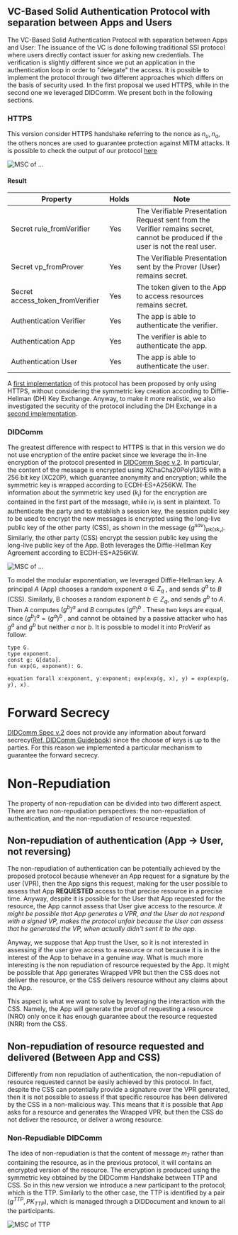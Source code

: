 ## VC-Based Solid Authentication Protocol with separation between Apps and Users

The VC-Based Solid Authentication Protocol with separation between Apps and User: The issuance of the VC is done following traditional SSI protocol where users directly contact issuer for asking new credentials. The verification is slightly different since we put an application in the authentication loop in order to "delegate" the access.
It is possible to implement the protocol through two different approaches which differs on the basis of security used. In the first proposal we used HTTPS, while in the second one we leveraged DIDComm. We present both in the following sections.

### HTTPS

This version consider HTTPS handshake referring to the nonce as $n_u, n_a$, the others nonces are used to guarantee protection against MITM attacks.
It is possible to check the output of our protocol [here](log/log.txt)

![MSC of ...](msc/msc_https_verification_vc.png)

#### Result

| Property                         | Holds | Note                                                                                                                            |
| -------------------------------- | ----- | ------------------------------------------------------------------------------------------------------------------------------- |
| Secret rule_fromVerifier         | Yes   | The Verifiable Presentation Request sent from the Verifier remains secret, cannot be produced if the user is not the real user. |
| Secret vp_fromProver             | Yes   | The Verifiable Presentation sent by the Prover (User) remains secret.                                                           |
| Secret access_token_fromVerifier | Yes   | The token given to the App to access resources remains secret.                                                                  |
| Authentication Verifier          | Yes   | The app is able to authenticate the verifier.                                                                                   |
| Authentication App               | Yes   | The verifier is able to authenticate the app.                                                                                   |
| Authentication User              | Yes   | The app is able to authenticate the user.                                                                                       |

A [first implementation](../formal_verification/https_ver.pv) of this protocol has been proposed by only using HTTPS, without considering the symmetric key creation according to Diffie-Hellman (DH) Key Exchange. Anyway, to make it more realistic, we also investigated the security of the protocol including the DH Exchange in a [second implementation](../formal_verification/https_ver_dh.pv).
### DIDComm

The greatest difference with respect to HTTPS is that in this version we do not use encryption of the entire packet since we leverage the in-line encryption of the protocol presented in [DIDComm Spec v.2](https://identity.foundation/didcomm-messaging/spec/). In particular, the content of the message is encrypted using XChaCha20Poly1305 with a 256 bit key (XC20P), which guarantee anonymity and encryption; while the symmetric key is wrapped according to ECDH-ES+A256KW. The information about the symmetric key used ($k_i$) for the encryption are contained in the first part of the message, while $iv_i$ is sent in plaintext.
To authenticate the party and to establish a session key, the session public key to be used to encrypt the new messages is encrypted using the long-live public key of the other party (CSS), as shown in the message $\{g^{sav}\}_{pk(sk_v)}$. Similarly, the other party (CSS) encrypt the session public key using the long-live public key of the App. Both leverages the Diffie-Hellman Key Agreement according to ECDH-ES+A256KW.

![MSC of ...](msc/msc_didcomm.png)

To model the modular exponentiation, we leveraged Diffie-Hellman key. A principal $A$ (App) chooses a random exponent $a \in Z_q$ , and sends $g^a$ to $B$ (CSS). Similarly, B chooses a random exponent $b \in Z_q$, and sends $g^b$ to $A$. Then $A$ computes $(g^b)^a$ and $B$ computes $(g^a)^b$ . These two keys are equal, since $(g^b)^a =(g^a)^b$ , and cannot be obtained by a passive attacker who has $g^a$ and $g^b$ but neither $a$ nor $b$. It is possible to model it into ProVerif as follow:

```ProVerif
type G.
type exponent.
const g: G[data].
fun exp(G, exponent): G.

equation forall x:exponent, y:exponent; exp(exp(g, x), y) = exp(exp(g, y), x).
```

# Forward Secrecy

[DIDComm Spec v.2](https://identity.foundation/didcomm-messaging/spec/) does not provide any information about forward secrecy([Ref. DIDComm Guidebook](https://didcomm.org/book/v2/pfs)) since the choose of keys is up to the parties. For this reason we implemented a particular mechanism to guarantee the forward secrecy.

# Non-Repudiation

The property of non-repudiation can be divided into two different aspect. There are two non-repudiation perspectives: the non-repudiation of authentication, and the non-repudiation of resource requested.

## Non-repudiation of authentication (App -> User, not reversing)

The non-repudiation of authentication can be potentially achieved by the proposed protocol because whenever an App request for a signature by the user (VPR), then the App signs this request, making for the user possible to assess that App <b>REQUESTED</b> access to that precise resource in a precise time. Anyway, despite it is possible for the User that App requested for the resource, the App cannot assess that User give access to the resource. <i>It might be possible that App generates a VPR, and the User do not respond with a signed VP, makes the protocol unfair because the User can assess that he generated the VP, when actually didn't sent it to the app.</i>

Anyway, we suppose that App trust the User, so it is not interested in assessing if the user give access to a resource or not because it is in the interest of the App to behave in a genuine way. What is much more interesting is the non repudiation of resource requested by the App. It might be possible that App generates Wrapped VPR but then the CSS does not deliver the resource, or the CSS delivers resource without any claims about the App.

This aspect is what we want to solve by leveraging the interaction with the CSS. Namely, the App will generate the proof of requesting a resource (NRO) only once it has enough guarantee about the resource requested (NRR) from the CSS.

## Non-repudiation of resource requested and delivered (Between App and CSS)

Differently from non repudiation of authentication, the non-repudiation of resource requested cannot be easily achieved by this protocol. In fact, despite the CSS can potentially provide a signature over the VPR generated, then it is not possible to assess if that specific resource has been delivered by the CSS in a non-malicious way. This means that it is possible that App asks for a resource and generates the Wrapped VPR, but then the CSS do not deliver the resource, or deliver a wrong resource.

### Non-Repudiable DIDComm

The idea of non-repudiation is that the content of message $m_7$ rather than containing the resource, as in the previous protocol, it will contains an encrypted version of the resource. The encryption is produced using the symmetric key obtained by the DIDComm Handshake between TTP and CSS. So in this new version we introduce a new participant to the protocol; which is the TTP. Similarly to the other case, the TTP is identified by a pair $(g^{TTP}, PK_{TTP})$, which is managed through a DIDDocument and known to all the participants.

![MSC of TTP](msc/msc_ttp.png)